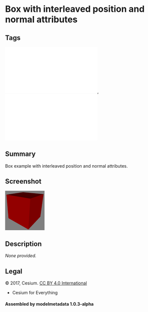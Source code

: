 # Box with interleaved position and normal attributes

## Tags

![core](../../Models-core.md), ![testing](../../Models-testing.md)

## Summary

Box example with interleaved position and normal attributes.

## Screenshot

![screenshot](screenshot/screenshot.png)

## Description

_None provided._

## Legal

&copy; 2017, Cesium. [CC BY 4.0 International](https://creativecommons.org/licenses/by/4.0/legalcode)

 - Cesium for Everything

#### Assembled by modelmetadata 1.0.3-alpha